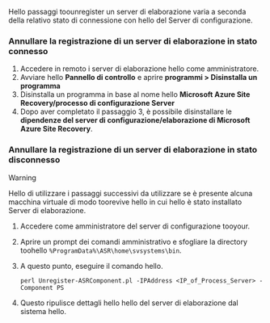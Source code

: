 Hello passaggi toounregister un server di elaborazione varia a seconda della relativo stato di connessione con hello del Server di configurazione.

### <a name="unregister-a-process-server-that-is-in-a-connected-state"></a>Annullare la registrazione di un server di elaborazione in stato connesso

1. Accedere in remoto i server di elaborazione hello come amministratore.
2. Avviare hello **Pannello di controllo** e aprire **programmi > Disinstalla un programma**
3. Disinstalla un programma in base al nome hello **Microsoft Azure Site Recovery/processo di configurazione Server**
4. Dopo aver completato il passaggio 3, è possibile disinstallare le **dipendenze del server di configurazione/elaborazione di Microsoft Azure Site Recovery**.

### <a name="unregister-a-process-server-that-is-in-a-disconnected-state"></a>Annullare la registrazione di un server di elaborazione in stato disconnesso

> [!WARNING]
> Hello di utilizzare i passaggi successivi da utilizzare se è presente alcuna macchina virtuale di modo toorevive hello in cui hello è stato installato Server di elaborazione.

1. Accedere come amministratore del server di configurazione tooyour.
2. Aprire un prompt dei comandi amministrativo e sfogliare la directory toohello `%ProgramData%\ASR\home\svsystems\bin`.
3. A questo punto, eseguire il comando hello.

    ```
    perl Unregister-ASRComponent.pl -IPAddress <IP_of_Process_Server> -Component PS
    ```
4. Questo ripulisce dettagli hello hello del server di elaborazione dal sistema hello.
